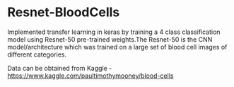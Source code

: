# Resnet-BloodCells
Implemented transfer learning in keras by training a 4 class classification model using Resnet-50  pre-trained weights.The Resnet-50 is the CNN model/architecture which was trained on a large set of blood cell images of  different categories.</br> 

Data can be obtained from Kaggle - https://www.kaggle.com/paultimothymooney/blood-cells
